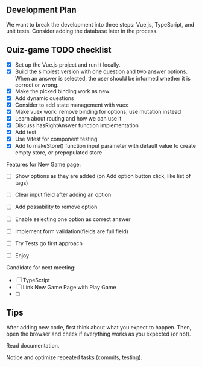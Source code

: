 ## Development Plan
We want to break the development into three steps: Vue.js, TypeScript, and unit tests. Consider adding the database later in the process.

## Quiz-game TODO checklist

- [x] Set up the Vue.js project and run it locally.
- [x] Build the simplest version with one question and two answer options. When an answer is selected, the user should be informed whether it is correct or wrong.
- [x] Make the picked binding work as new.
- [x] Add dynamic questions
- [x] Consider to add state management with vuex
- [x] Make vuex work: remove binding for options, use mutation instead 
- [x] Learn about routing and how we can use it
- [x] Discuss hasRightAnswer function implementation
- [x] Add test
- [x] Use Vitest for component testing
- [x] Add to makeStore() function input parameter with default value to create empty store, or prepopulated store

Features for New Game page:
- [ ] Show options as they are added (on Add option button click, like list of tags)
- [ ] Clear input field after adding an option
- [ ] Add possability to remove option
- [ ] Enable selecting one option as correct answer
- [ ] Implement form validation(fields are full field)

- [ ] Try Tests go first approach
- [ ] Enjoy

Candidate for next meeting:
- [ ] TypeScript
- [ ] Link New Game Page with Play Game
- [ ]  

## Tips 
After adding new code, first think about what you expect to happen. Then, open the browser and check if everything works as you expected (or not).

Read documentation.

Notice and optimize repeated tasks (commits, testing).

